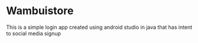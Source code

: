 # Wambuistore
This is a simple login app  created using android studio in java that has intent to social media signup 
